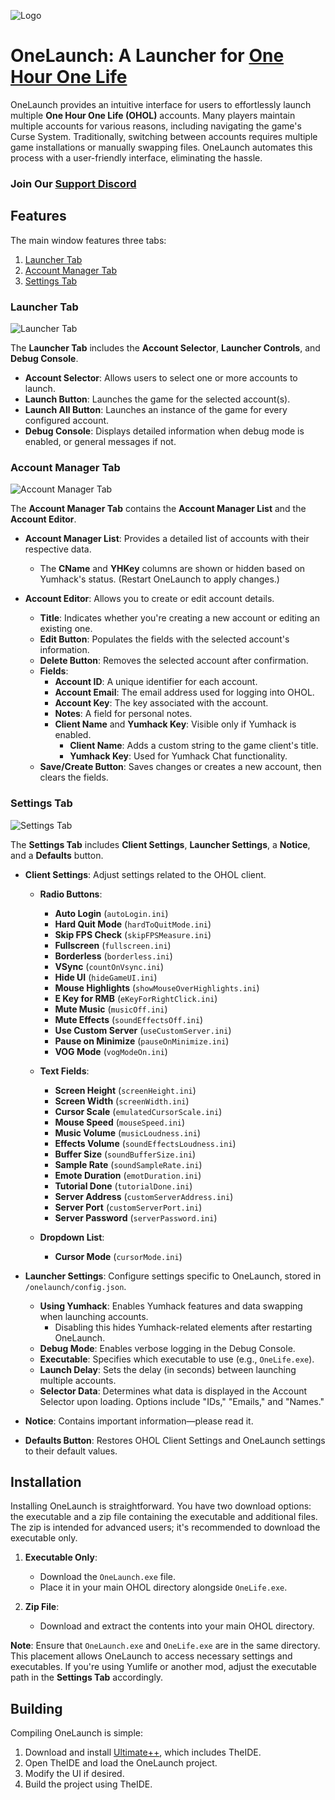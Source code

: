 ![Logo](http://ohol.isbad.gg/img/logo.png)

# OneLaunch: A Launcher for [One Hour One Life](https://github.com/jasonrohrer/OneLife)

OneLaunch provides an intuitive interface for users to effortlessly launch multiple **One Hour One Life (OHOL)** accounts. Many players maintain multiple accounts for various reasons, including navigating the game's Curse System. Traditionally, switching between accounts requires multiple game installations or manually swapping files. OneLaunch automates this process with a user-friendly interface, eliminating the hassle.

### Join Our [Support Discord](https://discord.gg/grieflife)

## Features

The main window features three tabs:

1. [Launcher Tab](#launcher-tab)
2. [Account Manager Tab](#account-manager-tab)
3. [Settings Tab](#settings-tab)

### Launcher Tab

![Launcher Tab](http://ohol.isbad.gg/img/launchertab1.1.png)

The **Launcher Tab** includes the **Account Selector**, **Launcher Controls**, and **Debug Console**.

- **Account Selector**: Allows users to select one or more accounts to launch.
- **Launch Button**: Launches the game for the selected account(s).
- **Launch All Button**: Launches an instance of the game for every configured account.
- **Debug Console**: Displays detailed information when debug mode is enabled, or general messages if not.

### Account Manager Tab

![Account Manager Tab](http://ohol.isbad.gg/img/accountmanagertab1.1.png)

The **Account Manager Tab** contains the **Account Manager List** and the **Account Editor**.

- **Account Manager List**: Provides a detailed list of accounts with their respective data.
  - The **CName** and **YHKey** columns are shown or hidden based on Yumhack's status. (Restart OneLaunch to apply changes.)

- **Account Editor**: Allows you to create or edit account details.
  - **Title**: Indicates whether you're creating a new account or editing an existing one.
  - **Edit Button**: Populates the fields with the selected account's information.
  - **Delete Button**: Removes the selected account after confirmation.
  - **Fields**:
    - **Account ID**: A unique identifier for each account.
    - **Account Email**: The email address used for logging into OHOL.
    - **Account Key**: The key associated with the account.
    - **Notes**: A field for personal notes.
    - **Client Name** and **Yumhack Key**: Visible only if Yumhack is enabled.
      - **Client Name**: Adds a custom string to the game client's title.
      - **Yumhack Key**: Used for Yumhack Chat functionality.
  - **Save/Create Button**: Saves changes or creates a new account, then clears the fields.

### Settings Tab

![Settings Tab](http://ohol.isbad.gg/img/settingstab1.1.png)

The **Settings Tab** includes **Client Settings**, **Launcher Settings**, a **Notice**, and a **Defaults** button.

- **Client Settings**: Adjust settings related to the OHOL client.

  - **Radio Buttons**:
    - **Auto Login** (`autoLogin.ini`)
    - **Hard Quit Mode** (`hardToQuitMode.ini`)
    - **Skip FPS Check** (`skipFPSMeasure.ini`)
    - **Fullscreen** (`fullscreen.ini`)
    - **Borderless** (`borderless.ini`)
    - **VSync** (`countOnVsync.ini`)
    - **Hide UI** (`hideGameUI.ini`)
    - **Mouse Highlights** (`showMouseOverHighlights.ini`)
    - **E Key for RMB** (`eKeyForRightClick.ini`)
    - **Mute Music** (`musicOff.ini`)
    - **Mute Effects** (`soundEffectsOff.ini`)
    - **Use Custom Server** (`useCustomServer.ini`)
    - **Pause on Minimize** (`pauseOnMinimize.ini`)
    - **VOG Mode** (`vogModeOn.ini`)

  - **Text Fields**:
    - **Screen Height** (`screenHeight.ini`)
    - **Screen Width** (`screenWidth.ini`)
    - **Cursor Scale** (`emulatedCursorScale.ini`)
    - **Mouse Speed** (`mouseSpeed.ini`)
    - **Music Volume** (`musicLoudness.ini`)
    - **Effects Volume** (`soundEffectsLoudness.ini`)
    - **Buffer Size** (`soundBufferSize.ini`)
    - **Sample Rate** (`soundSampleRate.ini`)
    - **Emote Duration** (`emotDuration.ini`)
    - **Tutorial Done** (`tutorialDone.ini`)
    - **Server Address** (`customServerAddress.ini`)
    - **Server Port** (`customServerPort.ini`)
    - **Server Password** (`serverPassword.ini`)

  - **Dropdown List**:
    - **Cursor Mode** (`cursorMode.ini`)

- **Launcher Settings**: Configure settings specific to OneLaunch, stored in `/onelaunch/config.json`.

  - **Using Yumhack**: Enables Yumhack features and data swapping when launching accounts.
    - Disabling this hides Yumhack-related elements after restarting OneLaunch.
  - **Debug Mode**: Enables verbose logging in the Debug Console.
  - **Executable**: Specifies which executable to use (e.g., `OneLife.exe`).
  - **Launch Delay**: Sets the delay (in seconds) between launching multiple accounts.
  - **Selector Data**: Determines what data is displayed in the Account Selector upon loading. Options include "IDs," "Emails," and "Names."

- **Notice**: Contains important information—please read it.
- **Defaults Button**: Restores OHOL Client Settings and OneLaunch settings to their default values.

## Installation

Installing OneLaunch is straightforward. You have two download options: the executable and a zip file containing the executable and additional files. The zip is intended for advanced users; it's recommended to download the executable only.

1. **Executable Only**:
   - Download the `OneLaunch.exe` file.
   - Place it in your main OHOL directory alongside `OneLife.exe`.

2. **Zip File**:
   - Download and extract the contents into your main OHOL directory.

**Note**: Ensure that `OneLaunch.exe` and `OneLife.exe` are in the same directory. This placement allows OneLaunch to access necessary settings and executables. If you're using Yumlife or another mod, adjust the executable path in the **Settings Tab** accordingly.

## Building

Compiling OneLaunch is simple:

1. Download and install [Ultimate++](https://www.ultimatepp.org/), which includes TheIDE.
2. Open TheIDE and load the OneLaunch project.
3. Modify the UI if desired.
4. Build the project using TheIDE.
